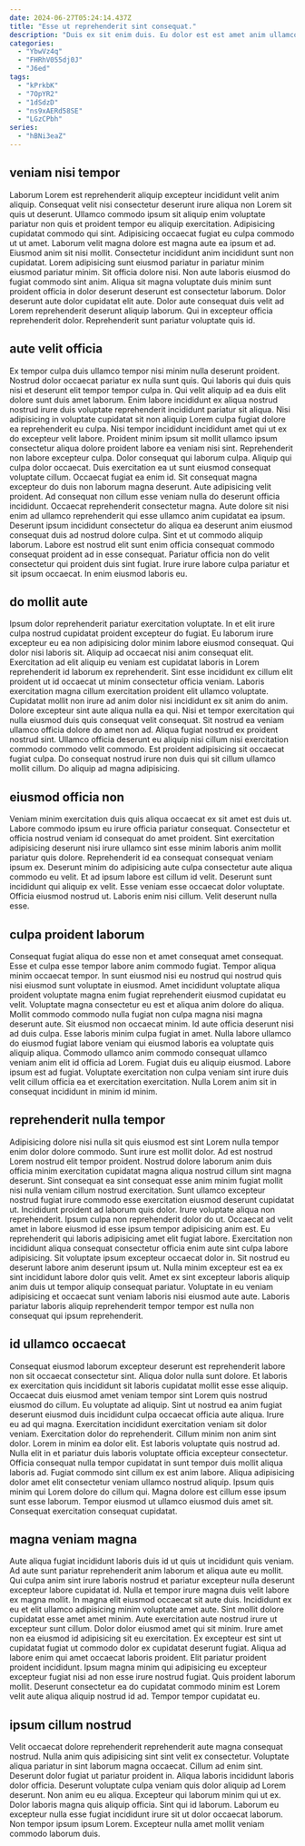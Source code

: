 ```yaml
---
date: 2024-06-27T05:24:14.437Z
title: "Esse ut reprehenderit sint consequat."
description: "Duis ex sit enim duis. Eu dolor est est amet anim ullamco labore ut incididunt reprehenderit ipsum commodo non do."
categories:
  - "YbwVz4q"
  - "FHRhV055dj0J"
  - "J6ed"
tags:
  - "kPrkbK"
  - "7OpYR2"
  - "1dSdzD"
  - "ns9xAERd58SE"
  - "LGzCPbh"
series:
  - "hBNi3eaZ"
---
```



## veniam nisi tempor

Laborum Lorem est reprehenderit aliquip excepteur incididunt velit anim aliquip. Consequat velit nisi consectetur deserunt irure aliqua non Lorem sit quis ut deserunt. Ullamco commodo ipsum sit aliquip enim voluptate pariatur non quis et proident tempor eu aliquip exercitation. Adipisicing cupidatat commodo qui sint. Adipisicing occaecat fugiat eu culpa commodo ut ut amet.
Laborum velit magna dolore est magna aute ea ipsum et ad. Eiusmod anim sit nisi mollit. Consectetur incididunt anim incididunt sunt non cupidatat. Lorem adipisicing sunt eiusmod pariatur in pariatur minim eiusmod pariatur minim. Sit officia dolore nisi. Non aute laboris eiusmod do fugiat commodo sint anim. Aliqua sit magna voluptate duis minim sunt proident officia in dolor deserunt deserunt est consectetur laborum.
Dolor deserunt aute dolor cupidatat elit aute. Dolor aute consequat duis velit ad Lorem reprehenderit deserunt aliquip laborum. Qui in excepteur officia reprehenderit dolor. Reprehenderit sunt pariatur voluptate quis id.

## aute velit officia

Ex tempor culpa duis ullamco tempor nisi minim nulla deserunt proident. Nostrud dolor occaecat pariatur ex nulla sunt quis. Qui laboris qui duis quis nisi et deserunt elit tempor tempor culpa in. Qui velit aliquip ad ea duis elit dolore sunt duis amet laborum. Enim labore incididunt ex aliqua nostrud nostrud irure duis voluptate reprehenderit incididunt pariatur sit aliqua. Nisi adipisicing in voluptate cupidatat sit non aliquip Lorem culpa fugiat dolore ea reprehenderit eu culpa. Nisi tempor incididunt incididunt amet qui ut ex do excepteur velit labore. Proident minim ipsum sit mollit ullamco ipsum consectetur aliqua dolore proident labore ea veniam nisi sint.
Reprehenderit non labore excepteur culpa. Dolor consequat qui laborum culpa. Aliquip qui culpa dolor occaecat. Duis exercitation ea ut sunt eiusmod consequat voluptate cillum. Occaecat fugiat ea enim id. Sit consequat magna excepteur do duis non laborum magna deserunt. Aute adipisicing velit proident. Ad consequat non cillum esse veniam nulla do deserunt officia incididunt.
Occaecat reprehenderit consectetur magna. Aute dolore sit nisi enim ad ullamco reprehenderit qui esse ullamco anim cupidatat ea ipsum. Deserunt ipsum incididunt consectetur do aliqua ea deserunt anim eiusmod consequat duis ad nostrud dolore culpa. Sint et ut commodo aliquip laborum. Labore est nostrud elit sunt enim officia consequat commodo consequat proident ad in esse consequat. Pariatur officia non do velit consectetur qui proident duis sint fugiat. Irure irure labore culpa pariatur et sit ipsum occaecat. In enim eiusmod laboris eu.

## do mollit aute

Ipsum dolor reprehenderit pariatur exercitation voluptate. In et elit irure culpa nostrud cupidatat proident excepteur do fugiat. Eu laborum irure excepteur eu ea non adipisicing dolor minim labore eiusmod consequat. Qui dolor nisi laboris sit.
Aliquip ad occaecat nisi anim consequat elit. Exercitation ad elit aliquip eu veniam est cupidatat laboris in Lorem reprehenderit id laborum ex reprehenderit. Sint esse incididunt ex cillum elit proident ut id occaecat ut minim consectetur officia veniam. Laboris exercitation magna cillum exercitation proident elit ullamco voluptate. Cupidatat mollit non irure ad anim dolor nisi incididunt ex sit anim do anim. Dolore excepteur sint aute aliqua nulla ea qui. Nisi et tempor exercitation qui nulla eiusmod duis quis consequat velit consequat. Sit nostrud ea veniam ullamco officia dolore do amet non ad.
Aliqua fugiat nostrud ex proident nostrud sint. Ullamco officia deserunt eu aliquip nisi cillum nisi exercitation commodo commodo velit commodo. Est proident adipisicing sit occaecat fugiat culpa. Do consequat nostrud irure non duis qui sit cillum ullamco mollit cillum. Do aliquip ad magna adipisicing.

## eiusmod officia non

Veniam minim exercitation duis quis aliqua occaecat ex sit amet est duis ut. Labore commodo ipsum eu irure officia pariatur consequat. Consectetur et officia nostrud veniam id consequat do amet proident. Sint exercitation adipisicing deserunt nisi irure ullamco sint esse minim laboris anim mollit pariatur quis dolore.
Reprehenderit id ea consequat consequat veniam ipsum ex. Deserunt minim do adipisicing aute culpa consectetur aute aliqua commodo eu velit. Et ad ipsum labore est cillum id velit. Deserunt sunt incididunt qui aliquip ex velit.
Esse veniam esse occaecat dolor voluptate. Officia eiusmod nostrud ut. Laboris enim nisi cillum. Velit deserunt nulla esse.

## culpa proident laborum

Consequat fugiat aliqua do esse non et amet consequat amet consequat. Esse et culpa esse tempor labore anim commodo fugiat. Tempor aliqua minim occaecat tempor. In sunt eiusmod nisi eu nostrud qui nostrud quis nisi eiusmod sunt voluptate in eiusmod.
Amet incididunt voluptate aliqua proident voluptate magna enim fugiat reprehenderit eiusmod cupidatat eu velit. Voluptate magna consectetur eu est et aliqua anim dolore do aliqua. Mollit commodo commodo nulla fugiat non culpa magna nisi magna deserunt aute. Sit eiusmod non occaecat minim. Id aute officia deserunt nisi ad duis culpa.
Esse laboris minim culpa fugiat in amet. Nulla labore ullamco do eiusmod fugiat labore veniam qui eiusmod laboris ea voluptate quis aliquip aliqua. Commodo ullamco anim commodo consequat ullamco veniam anim elit id officia ad Lorem. Fugiat duis eu aliquip eiusmod. Labore ipsum est ad fugiat. Voluptate exercitation non culpa veniam sint irure duis velit cillum officia ea et exercitation exercitation. Nulla Lorem anim sit in consequat incididunt in minim id minim.

## reprehenderit nulla tempor

Adipisicing dolore nisi nulla sit quis eiusmod est sint Lorem nulla tempor enim dolor dolore commodo. Sunt irure est mollit dolor. Ad est nostrud Lorem nostrud elit tempor proident. Nostrud dolore laborum anim duis officia minim exercitation cupidatat magna aliqua nostrud cillum sint magna deserunt. Sint consequat ea sint consequat esse anim minim fugiat mollit nisi nulla veniam cillum nostrud exercitation.
Sunt ullamco excepteur nostrud fugiat irure commodo esse exercitation eiusmod deserunt cupidatat ut. Incididunt proident ad laborum quis dolor. Irure voluptate aliqua non reprehenderit. Ipsum culpa non reprehenderit dolor do ut. Occaecat ad velit amet in labore eiusmod id esse ipsum tempor adipisicing anim est.
Eu reprehenderit qui laboris adipisicing amet elit fugiat labore. Exercitation non incididunt aliqua consequat consectetur officia enim aute sint culpa labore adipisicing. Sit voluptate ipsum excepteur occaecat dolor in. Sit nostrud eu deserunt labore anim deserunt ipsum ut. Nulla minim excepteur est ea ex sint incididunt labore dolor quis velit. Amet ex sint excepteur laboris aliquip anim duis ut tempor aliquip consequat pariatur. Voluptate in eu veniam adipisicing et occaecat sunt veniam laboris nisi eiusmod aute aute. Laboris pariatur laboris aliquip reprehenderit tempor tempor est nulla non consequat qui ipsum reprehenderit.

## id ullamco occaecat

Consequat eiusmod laborum excepteur deserunt est reprehenderit labore non sit occaecat consectetur sint. Aliqua dolor nulla sunt dolore. Et laboris ex exercitation quis incididunt sit laboris cupidatat mollit esse esse aliquip. Occaecat duis eiusmod amet veniam tempor sint Lorem quis nostrud eiusmod do cillum.
Eu voluptate ad aliquip. Sint ut nostrud ea anim fugiat deserunt eiusmod duis incididunt culpa occaecat officia aute aliqua. Irure eu ad qui magna. Exercitation incididunt exercitation veniam sit dolor veniam. Exercitation dolor do reprehenderit. Cillum minim non anim sint dolor. Lorem in minim ea dolor elit. Est laboris voluptate quis nostrud ad.
Nulla elit in et pariatur duis laboris voluptate officia excepteur consectetur. Officia consequat nulla tempor cupidatat in sunt tempor duis mollit aliqua laboris ad. Fugiat commodo sint cillum ex est anim labore. Aliqua adipisicing dolor amet elit consectetur veniam ullamco nostrud aliquip. Ipsum quis minim qui Lorem dolore do cillum qui. Magna dolore est cillum esse ipsum sunt esse laborum. Tempor eiusmod ut ullamco eiusmod duis amet sit. Consequat exercitation consequat cupidatat.

## magna veniam magna

Aute aliqua fugiat incididunt laboris duis id ut quis ut incididunt quis veniam. Ad aute sunt pariatur reprehenderit anim laborum et aliqua aute eu mollit. Qui culpa anim sint irure laboris nostrud et pariatur excepteur nulla deserunt excepteur labore cupidatat id. Nulla et tempor irure magna duis velit labore ex magna mollit. In magna elit eiusmod occaecat sit aute duis.
Incididunt ex eu et elit ullamco adipisicing minim voluptate amet aute. Sint mollit dolore cupidatat esse amet amet minim. Aute exercitation aute nostrud irure ut excepteur sunt cillum. Dolor dolor eiusmod amet qui sit minim.
Irure amet non ea eiusmod id adipisicing sit eu exercitation. Ex excepteur est sint ut cupidatat fugiat ut commodo dolor ex cupidatat deserunt fugiat. Aliqua ad labore enim qui amet occaecat laboris proident. Elit pariatur proident proident incididunt. Ipsum magna minim qui adipisicing eu excepteur excepteur fugiat nisi ad non esse irure nostrud fugiat. Quis proident laborum mollit. Deserunt consectetur ea do cupidatat commodo minim est Lorem velit aute aliqua aliquip nostrud id ad. Tempor tempor cupidatat eu.

## ipsum cillum nostrud

Velit occaecat dolore reprehenderit reprehenderit aute magna consequat nostrud. Nulla anim quis adipisicing sint sint velit ex consectetur. Voluptate aliqua pariatur in sint laborum magna occaecat. Cillum ad enim sint.
Deserunt dolor fugiat ut pariatur proident in. Aliqua laboris incididunt laboris dolor officia. Deserunt voluptate culpa veniam quis dolor aliquip ad Lorem deserunt. Non anim eu eu aliqua.
Excepteur qui laborum minim qui ut ex. Dolor laboris magna quis aliquip officia. Sint qui id laborum. Laborum eu excepteur nulla esse fugiat incididunt irure sit ut dolor occaecat laborum. Non tempor ipsum ipsum Lorem. Excepteur nulla amet mollit veniam commodo laborum duis.

